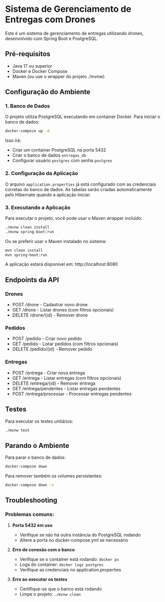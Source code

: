 # Sistema de Gerenciamento de Entregas com Drones

Este é um sistema de gerenciamento de entregas utilizando drones, desenvolvido com Spring Boot e PostgreSQL.

## Pré-requisitos

- Java 17 ou superior
- Docker e Docker Compose
- Maven (ou use o wrapper do projeto ./mvnw)

## Configuração do Ambiente

### 1. Banco de Dados

O projeto utiliza PostgreSQL executando em container Docker. Para iniciar o banco de dados:

```bash
docker-compose up -d
```

Isso irá:
- Criar um container PostgreSQL na porta 5432
- Criar o banco de dados `entregas_db`
- Configurar usuário `postgres` com senha `postgres`

### 2. Configuração da Aplicação

O arquivo `application.properties` já está configurado com as credenciais corretas do banco de dados. As tabelas serão criadas automaticamente pelo Hibernate quando a aplicação iniciar.

### 3. Executando a Aplicação

Para executar o projeto, você pode usar o Maven wrapper incluído:

```bash
./mvnw clean install
./mvnw spring-boot:run
```

Ou se preferir usar o Maven instalado no sistema:

```bash
mvn clean install
mvn spring-boot:run
```

A aplicação estará disponível em: http://localhost:8080

## Endpoints da API

### Drones
- POST /drone - Cadastrar novo drone
- GET /drone - Listar drones (com filtros opcionais)
- DELETE /drone/{id} - Remover drone

### Pedidos
- POST /pedido - Criar novo pedido
- GET /pedido - Listar pedidos (com filtros opcionais)
- DELETE /pedido/{id} - Remover pedido

### Entregas
- POST /entrega - Criar nova entrega
- GET /entrega - Listar entregas (com filtros opcionais)
- DELETE /entrega/{id} - Remover entrega
- GET /entrega/pendentes - Listar entregas pendentes
- POST /entrega/processar - Processar entregas pendentes

## Testes

Para executar os testes unitários:

```bash
./mvnw test
```

## Parando o Ambiente

Para parar o banco de dados:

```bash
docker-compose down
```

Para remover também os volumes persistentes:

```bash
docker-compose down -v
```

## Troubleshooting

### Problemas comuns:

1. **Porta 5432 em uso**
   - Verifique se não há outra instância do PostgreSQL rodando
   - Altere a porta no docker-compose.yml se necessário

2. **Erro de conexão com o banco**
   - Verifique se o container está rodando: `docker ps`
   - Logs do container: `docker logs postgres`
   - Verifique as credenciais no application.properties

3. **Erro ao executar os testes**
   - Certifique-se que o banco está rodando
   - Limpe o projeto: `./mvnw clean`
